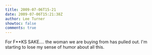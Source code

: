 ```yaml
---
title: 2009-07-06T15-21
date: 2009-07-06T15:21:38Z
author: Lee Turner
showtoc: false
comments: true
---
```


For F**KS SAKE.... the woman we are buying from has pulled out.  I'm starting to lose my sense of humor about all this.

